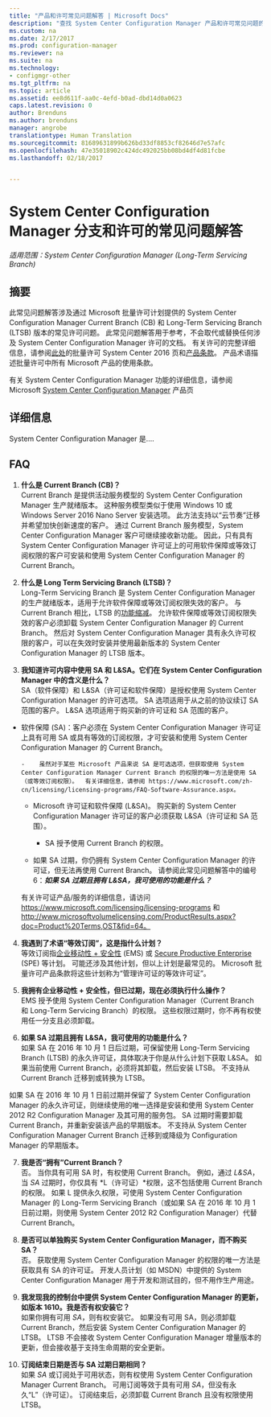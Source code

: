 ```yaml
---
title: "产品和许可常见问题解答 | Microsoft Docs"
description: "查找 System Center Configuration Manager 产品和许可常见问题的答案。"
ms.custom: na
ms.date: 2/17/2017
ms.prod: configuration-manager
ms.reviewer: na
ms.suite: na
ms.technology:
- configmgr-other
ms.tgt_pltfrm: na
ms.topic: article
ms.assetid: ee8d611f-aa0c-4efd-b0ad-dbd14d0a0623
caps.latest.revision: 0
author: Brenduns
ms.author: brenduns
manager: angrobe
translationtype: Human Translation
ms.sourcegitcommit: 81689631899b626bd33df8853cf82646d7e57afc
ms.openlocfilehash: 47e35018902c424dc492025bb08bd4df4d81fcbe
ms.lasthandoff: 02/18/2017


---
```

# <a name="frequently-asked-questions-for-system-center-configuration-manager-branches-and-licensing"></a>System Center Configuration Manager 分支和许可的常见问题解答

 *适用范围：System Center Configuration Manager (Long-Term Servicing Branch)*

## <a name="summary"></a>摘要
此常见问题解答涉及通过 Microsoft 批量许可计划提供的 System Center Configuration Manager Current Branch (CB) 和 Long-Term Servicing Branch (LTSB) 版本的常见许可问题。 此常见问题解答用于参考，不会取代或替换任何涉及 System Center Configuration Manager 许可的文档。 有关许可的完整详细信息，请参阅[此处](https://www.microsoft.com/licensing/product-licensing/system-center-2016.aspx)的批量许可 System Center 2016 页和[产品条款](http://www.microsoft.com/licensing/about-licensing/product-licensing.aspx)。 产品术语描述批量许可中所有 Microsoft 产品的使用条款。

有关 System Center Configuration Manager 功能的详细信息，请参阅 Microsoft [System Center Configuration Manager](https://www.microsoft.com/cloud-platform/system-center-configuration-manager) 产品页


## <a name="details"></a>详细信息
System Center Configuration Manager 是….

## <a name="faq"></a>FAQ

1.    **什么是 Current Branch (CB)？**   
Current Branch 是提供活动服务模型的 System Center Configuration Manager 生产就绪版本。 这种服务模型类似于使用 Windows 10 或 Windows Server 2016 Nano Server 安装选项。 此方法支持以“云节奏”迁移并希望加快创新速度的客户。 通过 Current Branch 服务模型，System Center Configuration Manager 客户可继续接收新功能。 因此，只有具有 System Center Configuration Manager 许可证上的可用软件保障或等效订阅权限的客户可安装和使用 System Center Configuration Manager 的 Current Branch。

2.    **什么是 Long Term Servicing Branch (LTSB)？**  
Long-Term Servicing Branch 是 System Center Configuration Manager 的生产就绪版本，适用于允许软件保障或等效订阅权限失效的客户。 与 Current Branch 相比，LTSB 的[功能缩减](/sccm/core/understand/introduction-to-the-ltsb#features-that-are-not-available-in-the-ltsb-of-configuration-manager)。 允许软件保障或等效订阅权限失效的客户必须卸载 System Center Configuration Manager 的 Current Branch。 然后对 System Center Configuration Manager 具有永久许可权限的客户，可以在失效时安装并使用最新版本的 System Center Configuration Manager 的 LTSB 版本。

3.    **我知道许可内容中使用 SA 和 L&SA。它们在 System Center Configuration Manager 中的含义是什么？**    
SA（软件保障）和 L&SA（许可证和软件保障）是授权使用 System Center Configuration Manager 的许可选项。 SA 选项适用于从之前的协议续订 SA 范围的客户。 L&SA 选项适用于购买新的许可证和 SA 范围的客户。
  - 软件保障 (SA)：客户必须在 System Center Configuration Manager 许可证上具有可用 SA 或具有等效的订阅权限，才可安装和使用 System Center Configuration Manager 的 Current Branch。    

        -    虽然对于某些 Microsoft 产品来说 SA 是可选选项，但获取使用 System Center Configuration Manager Current Branch 的权限的唯一方法是使用 SA（或等效订阅权限）。  有关详细信息，请参阅 https://www.microsoft.com/zh-cn/licensing/licensing-programs/FAQ-Software-Assurance.aspx。

      - Microsoft 许可证和软件保障 (L&SA)。 购买新的 System Center Configuration Manager 许可证的客户必须获取 L&SA（许可证和 SA 范围）。   

         - SA 授予使用 Current Branch 的权限。

       - 如果 SA 过期，你仍拥有 System Center Configuration Manager 的许可证，但无法再使用 Current Branch。 请参阅此常见问题解答中的编号 6：***如果 SA 过期且拥有 L&SA，我可使用的功能是什么？***

       有关许可证产品/服务的详细信息，请访问 https://www.microsoft.com/licensing/licensing-programs  和 http://www.microsoftvolumelicensing.com/ProductResults.aspx?doc=Product%20Terms,OST&fid=64。

4.    **我遇到了术语“等效订阅”，这是指什么计划？**   
       等效订阅指[企业移动性 + 安全性](http://www.microsoftvolumelicensing.com/ProductResults.aspx?doc=Product%20Terms,OST&fid=51) (EMS) 或 [Secure Productive Enterprise](https://www.microsoft.com/secure-productive-enterprise/default.aspx) (SPE) 等计划。 可能还涉及其他计划，但以上计划是最常见的。 Microsoft 批量许可产品条款将这些计划称为“管理许可证的等效许可证”。

5.    **我拥有企业移动性 + 安全性，但已过期，现在必须执行什么操作？**  
       EMS 授予使用 System Center Configuration Manager（Current Branch 和 Long-Term Servicing Branch）的权限。 这些权限过期时，你不再有权使用任一分支且必须卸载。  

6.    **如果 SA 过期且拥有 L&SA，我可使用的功能是什么？**   
   如果 SA 在 2016 年 10 月 1 日后过期，可保留使用 Long-Term Servicing Branch (LTSB) 的永久许可证，具体取决于你是从什么计划下获取 L&SA。 如果当前使用 Current Branch，必须将其卸载，然后安装 LTSB。 不支持从 Current Branch 迁移到或转换为 LTSB。

  如果 SA 在 2016 年 10 月 1 日前过期并保留了 System Center Configuration Manager 的永久许可证，则继续使用的唯一选择是安装和使用 System Center 2012 R2 Configuration Manager 及其可用的服务包。 SA 过期时需要卸载 Current Branch，并重新安装该产品的早期版本。 不支持从 System Center Configuration Manager Current Branch 迁移到或降级为 Configuration Manager 的早期版本。

7. **我是否“拥有”Current Branch？**   
  否。 当你具有可用 SA 时，有权使用 Current Branch。 例如，通过 *L&SA*，当 *SA* 过期时，你仅具有 *L（许可证）*权限，这不包括使用 Current Branch 的权限。 如果 L 提供永久权限，可使用 System Center Configuration Manager 的 Long-Term Servicing Branch（或如果 SA 在 2016 年 10 月 1 日前过期，则使用 System Center 2012 R2 Configuration Manager）代替 Current Branch。

8. **是否可以单独购买 System Center Configuration Manager，而不购买 SA？**      
  否。  获取使用 System Center Configuration Manager 的权限的唯一方法是获取具有 SA 的许可证。 开发人员计划（如 MSDN）中提供的 System Center Configuration Manager 用于开发和测试目的，但不用作生产用途。

9. **我发现我的控制台中提供 System Center Configuration Manager 的更新，如版本 1610。我是否有权安装它？**   
  如果你拥有可用 *SA*，则有权安装它。 如果没有可用 SA，则必须卸载 Current Branch，然后安装 System Center Configuration Manager 的 LTSB。 LTSB 不会接收 System Center Configuration Manager 增量版本的更新，但会接收基于支持生命周期的安全更新。

10.    **订阅结束日期是否与 SA 过期日期相同？**    
  如果 *SA* 或订阅处于可用状态，则有权使用 System Center Configuration Manager Current Branch。 可用订阅等效于具有可用 *SA*，但没有永久“L”（许可证）。 订阅结束后，必须卸载 Current Branch 且没有权限使用 LTSB。

